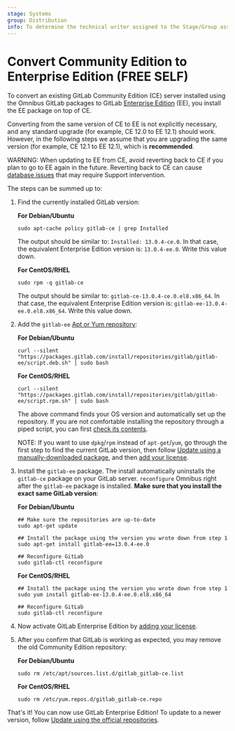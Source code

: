 ```yaml
---
stage: Systems
group: Distribution
info: To determine the technical writer assigned to the Stage/Group associated with this page, see https://about.gitlab.com/handbook/engineering/ux/technical-writing/#assignments
---
```


# Convert Community Edition to Enterprise Edition **(FREE SELF)**

To convert an existing GitLab Community Edition (CE) server installed using the Omnibus GitLab
packages to GitLab [Enterprise Edition](https://about.gitlab.com/pricing/) (EE), you install the EE
package on top of CE.

Converting from the same version of CE to EE is not explicitly necessary, and any standard upgrade
(for example, CE 12.0 to EE 12.1) should work. However, in the following steps we assume that
you are upgrading the same version (for example, CE 12.1 to EE 12.1), which is **recommended**.

WARNING:
When updating to EE from CE, avoid reverting back to CE if you plan to go to EE again in the
future. Reverting back to CE can cause
[database issues](index.md#500-error-when-accessing-project--settings--repository)
that may require Support intervention.

The steps can be summed up to:

1. Find the currently installed GitLab version:

   **For Debian/Ubuntu**

   ```shell
   sudo apt-cache policy gitlab-ce | grep Installed
   ```

   The output should be similar to: `Installed: 13.0.4-ce.0`. In that case,
   the equivalent Enterprise Edition version is: `13.0.4-ee.0`. Write this
   value down.

   **For CentOS/RHEL**

   ```shell
   sudo rpm -q gitlab-ce
   ```

   The output should be similar to: `gitlab-ce-13.0.4-ce.0.el8.x86_64`. In that
   case, the equivalent Enterprise Edition version is:
   `gitlab-ee-13.0.4-ee.0.el8.x86_64`. Write this value down.

1. Add the `gitlab-ee` [Apt or Yum repository](https://packages.gitlab.com/gitlab/gitlab-ee/install):

   **For Debian/Ubuntu**

   ```shell
   curl --silent "https://packages.gitlab.com/install/repositories/gitlab/gitlab-ee/script.deb.sh" | sudo bash
   ```

   **For CentOS/RHEL**

   ```shell
   curl --silent "https://packages.gitlab.com/install/repositories/gitlab/gitlab-ee/script.rpm.sh" | sudo bash
   ```

   The above command finds your OS version and automatically set up the
   repository. If you are not comfortable installing the repository through a
   piped script, you can first
   [check its contents](https://packages.gitlab.com/gitlab/gitlab-ee/install).

   NOTE:
   If you want to use `dpkg`/`rpm` instead of `apt-get`/`yum`, go through the first
   step to find the current GitLab version, then follow
   [Update using a manually-downloaded package](index.md#upgrade-using-a-manually-downloaded-package),
   and then [add your license](../../user/admin_area/license.md). 

1. Install the `gitlab-ee` package. The install automatically
   uninstalls the `gitlab-ce` package on your GitLab server. `reconfigure`
   Omnibus right after the `gitlab-ee` package is installed. **Make sure that you
   install the exact same GitLab version**:

   **For Debian/Ubuntu**

   ```shell
   ## Make sure the repositories are up-to-date
   sudo apt-get update

   ## Install the package using the version you wrote down from step 1
   sudo apt-get install gitlab-ee=13.0.4-ee.0

   ## Reconfigure GitLab
   sudo gitlab-ctl reconfigure
   ```

   **For CentOS/RHEL**

   ```shell
   ## Install the package using the version you wrote down from step 1
   sudo yum install gitlab-ee-13.0.4-ee.0.el8.x86_64

   ## Reconfigure GitLab
   sudo gitlab-ctl reconfigure
   ```

1. Now activate GitLab Enterprise Edition by [adding your license](../../user/admin_area/license.md).

1. After you confirm that GitLab is working as expected, you may remove the old
   Community Edition repository:

   **For Debian/Ubuntu**

   ```shell
   sudo rm /etc/apt/sources.list.d/gitlab_gitlab-ce.list
   ```

   **For CentOS/RHEL**

   ```shell
   sudo rm /etc/yum.repos.d/gitlab_gitlab-ce.repo
   ```

That's it! You can now use GitLab Enterprise Edition! To update to a newer
version, follow [Update using the official repositories](index.md#upgrade-using-the-official-repositories).
